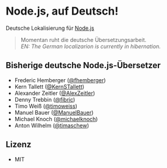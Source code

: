 # Node.js, auf Deutsch!

Deutsche Lokalisierung für [Node.js](https://nodejs.org)

> Momentan ruht die deutsche Übersetzungsarbeit.  
> _EN: The German localizarion is currently in hibernation._

## Bisherige deutsche Node.js-Übersetzer

- Frederic Hemberger ([@fhemberger](https://github.com/fhemberger))
- Kern Tallett ([@KernSTallett](https://github.com/KernSTallett))
- Alexander Zeitler ([@AlexZeitler](https://github.com/AlexZeitler))
- Denny Trebbin ([@fibric](https://github.com/fibric))
- Timo Weiß ([@timoweiss](https://github.com/timoweiss))
- Manuel Bauer ([@ManuelBauer](https://github.com/ManuelBauer))
- Michael Knoch ([@michaelknoch](https://github.com/michaelknoch))
- Anton Wilhelm ([@timaschew](https://github.com/timaschew))


## Lizenz

- MIT
